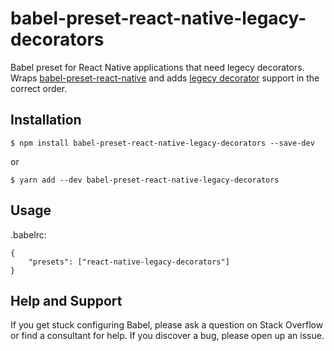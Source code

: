 # babel-preset-react-native-legacy-decorators

Babel preset for React Native applications that need legecy decorators.
Wraps [babel-preset-react-native](https://github.com/facebook/react-native/tree/master/babel-preset) and adds [legecy decorator](https://github.com/loganfsmyth/babel-plugin-transform-decorators-legacy) support in the correct order.

## Installation

    $ npm install babel-preset-react-native-legacy-decorators --save-dev
or

    $ yarn add --dev babel-preset-react-native-legacy-decorators

## Usage

.babelrc:

```
{
    "presets": ["react-native-legacy-decorators"]
}
```


## Help and Support

If you get stuck configuring Babel, please ask a question on Stack Overflow or find a consultant for help. If you discover a bug, please open up an issue.
